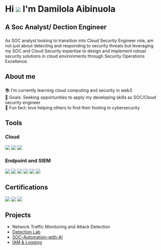 Hi ![](https://user-images.githubusercontent.com/18350557/176309783-0785949b-9127-417c-8b55-ab5a4333674e.gif) I'm  Damilola Aibinuola
=======================================================================================================================================
A Soc Analyst/ Dection Engineer
------------------
###

<p align="left">As SOC analyst looking to transition into Cloud Security Engineer role, am not just about detecting and responding to security threats but leveraging my SOC and Cloud Security expertise to design and implement robust security solutions in cloud environments through Security Operations Excellence. </p>

###

<h2 align="left">About me</h2>

###

<p align="left">📚 I'm currently learning cloud computing and security in web3<br>🎯 Goals: Seeking opportunities to apply my developing skills as SOC/Cloud security engineer<br>🎲 Fun fact: love helping others to find their footing in cybersecurity</p>



###

## Tools

### Cloud
<div>
   <img src="https://img.shields.io/badge/Amazon%20AWS-FF9900?style=for-the-badge&logo=amazonaws&logoColor=white" />
   <img src="https://img.shields.io/badge/Microsoft%20Azure-0078D4?style=for-the-badge&logo=microsoftazure&logoColor=white" />
   <img src="https://img.shields.io/badge/Linux-FCC624?style=for-the-badge&logo=linux&logoColor=black" />

### Endpoint and SIEM
<div>
    <img src="https://img.shields.io/badge/-Microsoft_Defender_for_Endpoint-00A4EF?&style=for-the-badge&logo=Microsoft&logoColor=white" />
    <img src="https://img.shields.io/badge/-Microsoft_Sentinel-0078D4?&style=for-the-badge&logo=Microsoft&logoColor=white" />
    <img src="https://img.shields.io/badge/Rapid7-1385BD?style=for-the-badge&logo=rapid7&logoColor=white" />
   <img src="https://img.shields.io/badge/-Splunk-000000?&style=for-the-badge&logo=Splunk&logoColor=white" />
    <img src="https://img.shields.io/badge/Trend%20Micro-AD002F?style=for-the-badge&logoColor=white" />
<img src="https://img.shields.io/badge/AlienVault-924E6C?style=for-the-badge&logoColor=white" />

</div>

## Certifications

<div>
<img src="https://img.shields.io/badge/-Security%2B-FF0000?&style=for-the-badge&logo=CompTIA&logoColor=white" />
<img src="https://img.shields.io/badge/Google%20Cybersecurity%20Professional%20Course-4285F4?style=for-the-badge&logo=google&logoColor=white" />
<img src="https://img.shields.io/badge/ISC²-005A9C?style=for-the-badge&logoColor=white" />


</div>

## Projects
- Network Traffic Monitoring and Attack Detection
- <a href="https://github.com/AibinuolaDamilola/Detection-Lab/blob/main/README.md">Detection Lab</a>
- <a href="https://github.com/AibinuolaDamilola/SOC-Automation-with-AI/blob/main/README.md">SOC-Automation-with-AI</a>
- <a href="https://github.com/AibinuolaDamilola/IAM & Logging/main/README.md">IAM & Logging</a>


